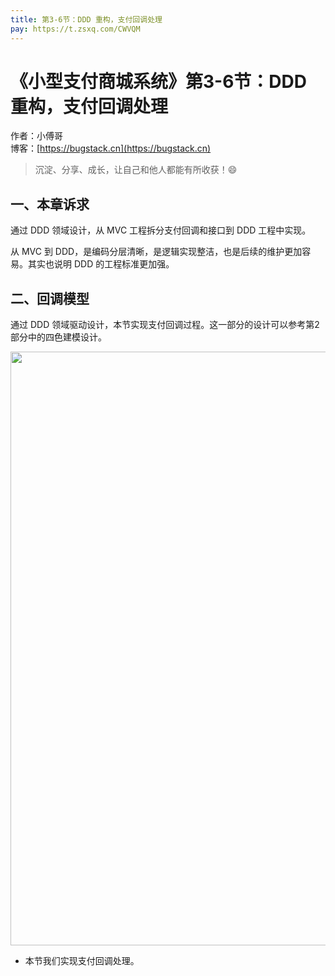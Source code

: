 ```yaml
---
title: 第3-6节：DDD 重构，支付回调处理
pay: https://t.zsxq.com/CWVQM
---
```


# 《小型支付商城系统》第3-6节：DDD 重构，支付回调处理

作者：小傅哥
<br/>博客：[https://bugstack.cn](https://bugstack.cn)

> 沉淀、分享、成长，让自己和他人都能有所收获！😄

## 一、本章诉求

通过 DDD 领域设计，从 MVC 工程拆分支付回调和接口到 DDD 工程中实现。

从 MVC 到 DDD，是编码分层清晰，是逻辑实现整洁，也是后续的维护更加容易。其实也说明 DDD 的工程标准更加强。

## 二、回调模型

通过 DDD 领域驱动设计，本节实现支付回调过程。这一部分的设计可以参考第2部分中的四色建模设计。

<div align="center">
    <img src="https://bugstack.cn/images/article/project/s-pay-mall/s-pay-mall-2-2-03.png" width="950px">
</div>

- 本节我们实现支付回调处理。